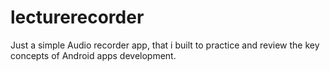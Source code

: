 # lecturerecorder
Just a simple Audio recorder app, that i built to practice and review the key concepts of Android apps development.

